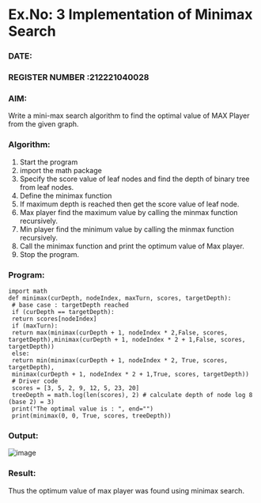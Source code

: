 # Ex.No: 3  Implementation of Minimax Search
### DATE:                                                                             
### REGISTER NUMBER :212221040028 
### AIM: 
Write a mini-max search algorithm to find the optimal value of MAX Player from the given graph.
### Algorithm:
1. Start the program
2. import the math package
3. Specify the score value of leaf nodes and find the depth of binary tree from leaf nodes.
4. Define the minimax function
5. If maximum depth is reached then get the score value of leaf node.
6. Max player find the maximum value by calling the minmax function recursively.
7. Min player find the minimum value by calling the minmax function recursively.
8. Call the minimax function  and print the optimum value of Max player.
9. Stop the program. 

### Program:
```
import math
def minimax(curDepth, nodeIndex, maxTurn, scores, targetDepth):
 # base case : targetDepth reached
 if (curDepth == targetDepth):
 return scores[nodeIndex]
 if (maxTurn):
 return max(minimax(curDepth + 1, nodeIndex * 2,False, scores, 
targetDepth),minimax(curDepth + 1, nodeIndex * 2 + 1,False, scores, targetDepth))
 else:
 return min(minimax(curDepth + 1, nodeIndex * 2, True, scores, targetDepth),
 minimax(curDepth + 1, nodeIndex * 2 + 1,True, scores, targetDepth))
 # Driver code
 scores = [3, 5, 2, 9, 12, 5, 23, 20]
 treeDepth = math.log(len(scores), 2) # calculate depth of node log 8 (base 2) = 3)
 print("The optimal value is : ", end="")
 print(minimax(0, 0, True, scores, treeDepth))
```











### Output:
![image](https://github.com/Gopika-5/AI_Lab_2023-24/assets/147976522/12fb349d-16af-49ca-add3-9a0e5a289b82)




### Result:
Thus the optimum value of max player was found using minimax search.
